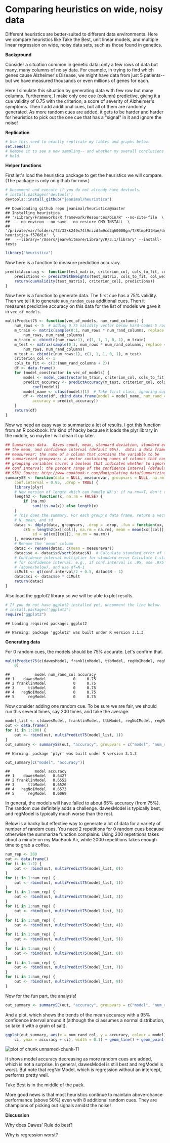 Comparing heuristics on wide, noisy data
========================================================

Different heuristics are better-suited to different data environments.  Here we compare heuristics like Take the Best, unit linear models, and multiple linear regression on wide, noisy data sets, such as those found in genetics.

**Background**

Consider a situation common in genetic data: only a few rows of data but many, many columns of noisy data.  For example, in trying to find which genes cause Alzheimer's Disease, we might have data from just 5 patients-- but we have measured thousands or even millions of genes for each.  

Here I simulate this situation by generating data with few row but many columns.  Furthermore, I make only one cue (column) predictive, giving it a cue validity of 0.75 with the criterion, a score of severity of Alzheimer's symptoms.  Then I add additional cues, but all of them are randomly generated.  As more random cues are added, it gets to be harder and harder for heuristics to pick out the one cue that has a "signal" in it and ignore the noise!

**Replication**


```r
# Use this seed to exactly replicate my tables and graphs below.
set.seed(3)
# Remove it to see a new sampling-- and whether my overall conclusions still
# hold.
```





**Helper functions**

First let's load the heuristica package to get the heuristics we will compare.  (The package is only on github for now.)


```r
# Uncomment and execute if you do not already have devtools.
# install.packages('devtools')
devtools::install_github("jeanimal/heuristica")
```

```
## Downloading github repo jeanimal/heuristica@master
## Installing heuristica
## '/Library/Frameworks/R.framework/Resources/bin/R' --no-site-file  \
##   --no-environ --no-save --no-restore CMD INSTALL  \
##   '/private/var/folders/f3/32kk249x74l9nzzdfm9cd3qh0000gn/T/RtmpF3tNae/devtools3a814ee718ae/jeanimal-heuristica-f576d1e'  \
##   --library='/Users/jeanwhitmore/Library/R/3.1/library' --install-tests
```

```r
library("heuristica")
```


Now here is a function to measure prediction accuracy.

```r
predictAccuracy <- function(test_matrix, criterion_col, cols_to_fit, col_weights) {
    predictions <- predictWithWeights(test_matrix, cols_to_fit, col_weights)
    return(cueValidity(test_matrix[, criterion_col], predictions))
}
```


Now here is a function to generate data.  The first cue has a 75% validity.  Then we tell it to generate `num_random_cues` additional cues.  Then it measures predictive accuracy on this data for the list of models we gave it in `vec_of_models`.

```r
multiPredict75 <- function(vec_of_models, num_rand_columns) {
    num_rows <- 5  # adding 0.75 validity vector below hard-codes 5 rows
    m_train <- matrix(sample(0:1, num_rows * num_rand_columns, replace = TRUE), 
        num_rows, num_rand_columns)
    m_train <- cbind(c(num_rows:1), c(1, 1, 1, 0, 1), m_train)
    m_test <- matrix(sample(0:1, num_rows * num_rand_columns, replace = TRUE), 
        num_rows, num_rand_columns)
    m_test <- cbind(c(num_rows:1), c(1, 1, 1, 0, 1), m_test)
    criterion_col <- 1
    cols_to_fit <- c(2:(num_rand_columns + 2))
    df <- data.frame()
    for (model_constructor in vec_of_models) {
        model <- model_constructor(m_train, criterion_col, cols_to_fit)
        predict_accuracy <- predictAccuracy(m_test, criterion_col, cols_to_fit, 
            coef(model))
        model_name <- class(model)[1]  # Take first class, ignoring super-classes.
        df <- rbind(df, cbind.data.frame(model = model_name, num_rand_col = num_rand_columns, 
            accuracy = predict_accuracy))
    }
    return(df)
}
```


Now we need an easy way to summarize a lot of results.  I got this function from an R cookbook.  It's kind of hacky because it loads the plyr library in the middle, so maybe I will clean it up later.

```r
## Summarizes data.  Gives count, mean, standard deviation, standard error of
## the mean, and confidence interval (default 95%).  data: a data frame.
## measurevar: the name of a column that contains the variable to be
## summariezed groupvars: a vector containing names of columns that contain
## grouping variables na.rm: a boolean that indicates whether to ignore NA's
## conf.interval: the percent range of the confidence interval (default is
## 95%) Source: http://www.cookbook-r.com/Manipulating_data/Summarizing_data/
summarySE <- function(data = NULL, measurevar, groupvars = NULL, na.rm = FALSE, 
    conf.interval = 0.95, .drop = TRUE) {
    library(plyr)
    # New version of length which can handle NA's: if na.rm==T, don't count them
    length2 <- function(x, na.rm = FALSE) {
        if (na.rm) 
            sum(!is.na(x)) else length(x)
    }
    # This does the summary. For each group's data frame, return a vector with
    # N, mean, and sd
    datac <- ddply(data, groupvars, .drop = .drop, .fun = function(xx, col) {
        c(N = length2(xx[[col]], na.rm = na.rm), mean = mean(xx[[col]], na.rm = na.rm), 
            sd = sd(xx[[col]], na.rm = na.rm))
    }, measurevar)
    # Rename the 'mean' column
    datac <- rename(datac, c(mean = measurevar))
    datac$se <- datac$sd/sqrt(datac$N)  # Calculate standard error of the mean
    # Confidence interval multiplier for standard error Calculate t-statistic
    # for confidence interval: e.g., if conf.interval is .95, use .975
    # (above/below), and use df=N-1
    ciMult <- qt(conf.interval/2 + 0.5, datac$N - 1)
    datac$ci <- datac$se * ciMult
    return(datac)
}
```


Also load the ggplot2 library so we will be able to plot results.

```r
# If you do not have ggplot2 installed yet, uncomment the line below.
# install.packages('ggplot2')
require("ggplot2")
```

```
## Loading required package: ggplot2
```

```
## Warning: package 'ggplot2' was built under R version 3.1.3
```


**Generating data**

For 0 random cues, the models should be 75% accurate.  Let's confirm that.

```r
multiPredict75(c(dawesModel, franklinModel, ttbModel, regNoIModel, regModel), 
    0)
```

```
##           model num_rand_col accuracy
## 1    dawesModel            0     0.75
## 2 franklinModel            0     0.75
## 3      ttbModel            0     0.75
## 4   regNoIModel            0     0.75
## 5      regModel            0     0.75
```


Now consider adding one random cue.  To be sure we are fair, we should run this several times, say 200 times, and take the average.

```r
model_list <- c(dawesModel, franklinModel, ttbModel, regNoIModel, regModel)
out <- data.frame()
for (i in 1:200) {
    out <- rbind(out, multiPredict75(model_list, 1))
}
out_summary <- summarySE(out, "accuracy", groupvars = c("model", "num_rand_col"))
```

```
## Warning: package 'plyr' was built under R version 3.1.3
```

```r
out_summary[c("model", "accuracy")]
```

```
##           model accuracy
## 1    dawesModel   0.6427
## 2 franklinModel   0.6552
## 3      ttbModel   0.6526
## 4   regNoIModel   0.6573
## 5      regModel   0.6069
```

In general, the models will have falled to about 65% accuracy (from 75%).  The random cue definitely adds a challenge.  dawesModel is typically best, and regModel is typically much worse than the rest.

Below is a hacky but effective way to generate a lot of data for a variety of number of random cues.  You need 2 repetitions for 0 random cues because otherwise the summarize function complains.  Using 200 repetitions takes about a minute on my MacBook Air, while 2000 repetitions takes enough time to grab a coffee.

```r
num_rep <- 200
out <- data.frame()
for (i in 1:2) {
    out <- rbind(out, multiPredict75(model_list, 0))
}
for (i in 1:num_rep) {
    out <- rbind(out, multiPredict75(model_list, 1))
}
for (i in 1:num_rep) {
    out <- rbind(out, multiPredict75(model_list, 2))
}
for (i in 1:num_rep) {
    out <- rbind(out, multiPredict75(model_list, 3))
}
for (i in 1:num_rep) {
    out <- rbind(out, multiPredict75(model_list, 4))
}
for (i in 1:num_rep) {
    out <- rbind(out, multiPredict75(model_list, 5))
}
for (i in 1:num_rep) {
    out <- rbind(out, multiPredict75(model_list, 6))
}
for (i in 1:num_rep) {
    out <- rbind(out, multiPredict75(model_list, 7))
}
for (i in 1:num_rep) {
    out <- rbind(out, multiPredict75(model_list, 8))
}
```


Now for the fun part, the analysis!

```r
out_summary <- summarySE(out, "accuracy", groupvars = c("model", "num_rand_col"))
```


And a plot, which shows the trends of the mean accuracy with a 95% confidence interval around it (although the ci assumes a normal distribution, so take it with a grain of salt).

```r
ggplot(out_summary, aes(x = num_rand_col, y = accuracy, colour = model)) + geom_errorbar(aes(ymin = accuracy - 
    ci, ymax = accuracy + ci), width = 0.1) + geom_line() + geom_point() + xlab("number of random cues")
```

![plot of chunk unnamed-chunk-11](figure/unnamed-chunk-11.png) 


It shows model accuracy decreasing as more random cues are added, which is not a surprise.  In general, dawesModel is still best and regModel is worst.  But note that regNoIModel, which is regression without an intercept, performs pretty well.

Take Best is in the middle of the pack.

More good news is that most heuristics continue to maintain above-chance performance (above 50%) even with 8 additional random cues.  They are champions of picking out signals amidst the noise!

**Discussion**

Why does Dawes' Rule do best?

Why is regression worst?
